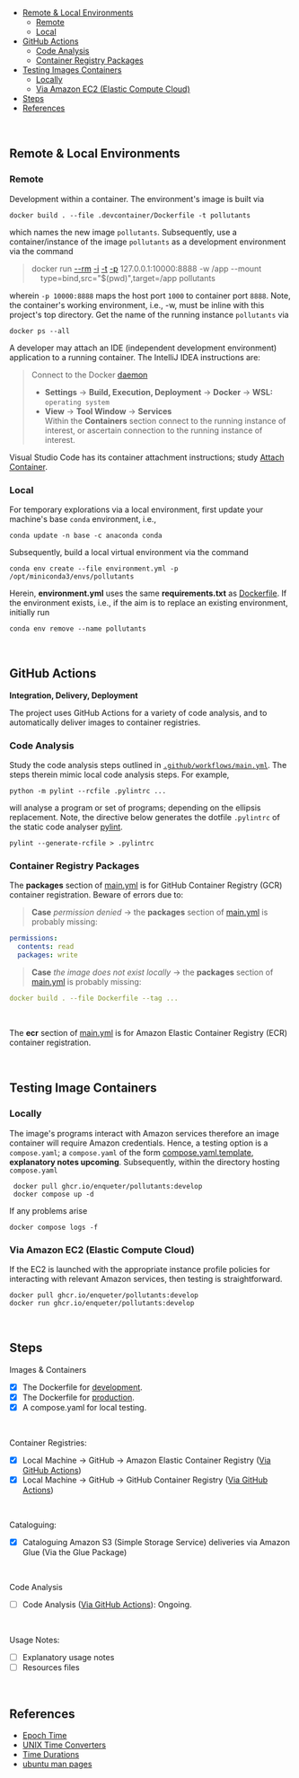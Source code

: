 <br>

* [Remote & Local Environments](#remote--local-environments)
  * [Remote](#remote) 
  * [Local](#local)
* [GitHub Actions](#github-actions)
  * [Code Analysis](#code-analysis)
  * [Container Registry Packages](#container-registry-packages)
* [Testing Images Containers](#testing-image-containers)
  * [Locally](#locally)
  * [Via Amazon EC2 (Elastic Compute Cloud)](#via-amazon-ec2-elastic-compute-cloud)
* [Steps](#steps)
* [References](#references)

<br>

## Remote & Local Environments

### Remote

Development within a container.  The environment's image is built via

```shell
docker build . --file .devcontainer/Dockerfile -t pollutants
```

which names the new image `pollutants`.  Subsequently, use a container/instance of the image `pollutants` as a development environment via the command

> docker run [--rm](https://docs.docker.com/engine/reference/commandline/run/#:~:text=a%20container%20exits-,%2D%2Drm,-Automatically%20remove%20the) [-i](https://docs.docker.com/engine/reference/commandline/run/#:~:text=and%20reaps%20processes-,%2D%2Dinteractive,-%2C%20%2Di) [-t](https://docs.docker.com/get-started/02_our_app/#:~:text=Finally%2C%20the-,%2Dt,-flag%20tags%20your) [-p](https://docs.docker.com/engine/reference/commandline/run/#:~:text=%2D%2Dpublish%20%2C-,%2Dp,-Publish%20a%20container%E2%80%99s) 127.0.0.1:10000:8888 -w /app --mount \
> &nbsp; &nbsp; type=bind,src="$(pwd)",target=/app pollutants

wherein   `-p 10000:8888` maps the host port `1000` to container port `8888`.  Note, the container's working environment, i.e., -w, must be inline with this project's top directory.  Get the name of the running instance ``pollutants`` via

```shell
docker ps --all
```

A developer may attach an IDE (independent development environment) application to a running container.  The IntelliJ 
IDEA instructions are:

> Connect to the Docker [daemon](https://www.jetbrains.com/help/idea/docker.html#connect_to_docker)
> * **Settings** $\rightarrow$ **Build, Execution, Deployment** $\rightarrow$ **Docker** $\rightarrow$ **WSL:** `operating system`
> * **View** $\rightarrow$ **Tool Window** $\rightarrow$ **Services** <br>Within the **Containers** section connect to the running instance of interest, or ascertain connection to the running instance of interest.

Visual Studio Code has its container attachment instructions; study [Attach Container](https://code.visualstudio.com/docs/devcontainers/attach-container).


### Local

For temporary explorations via a local environment, first update your machine's base `conda` environment, i.e.,

```shell
conda update -n base -c anaconda conda
```

Subsequently, build a local virtual environment via the command

```shell
conda env create --file environment.yml -p /opt/miniconda3/envs/pollutants
```

Herein, **environment.yml** uses the same **requirements.txt** as [Dockerfile](/.devcontainer/Dockerfile).  If the 
environment exists, i.e., if the aim is to replace an existing environment, initially run

```shell
conda env remove --name pollutants
```

<br>

## GitHub Actions

<span style="margin-bottom: 25px"><b>Integration, Delivery, Deployment</b></span>

The project uses GitHub Actions for a variety of code analysis, and to automatically deliver images to container registries.

### Code Analysis

Study the code analysis steps outlined in [`.github/workflows/main.yml`](/.github/workflows/main.yml).  The steps therein 
mimic local code analysis steps.  For example, 

```shell
python -m pylint --rcfile .pylintrc ...
```

will analyse a program or set of programs; depending on the ellipsis replacement. Note, the directive below generates the 
dotfile `.pylintrc` of the static code analyser [pylint](https://pylint.pycqa.org/en/latest/user_guide/checkers/features.html).

```shell
pylint --generate-rcfile > .pylintrc
```

### Container Registry Packages

The **packages** section of [main.yml](/.github/workflows/main.yml) is for GitHub Container Registry (GCR) container 
registration.  Beware of errors due to:


> **Case** _permission denied_ $\rightarrow$ the **packages** section of [main.yml](/.github/workflows/main.yml) is probably 
missing:

```yaml
permissions:
  contents: read
  packages: write
```

> **Case** _the image does not exist locally_ $\rightarrow$ the **packages** section of [main.yml](/.github/workflows/main.yml) is probably
missing:

```yaml
docker build . --file Dockerfile --tag ...
```

<br>

The **ecr** section of [main.yml](/.github/workflows/main.yml) is for Amazon Elastic Container Registry (ECR) container 
registration.

<br>


## Testing Image Containers

### Locally

The image's programs interact with Amazon services therefore an image container will require Amazon credentials.  Hence, 
a testing option is a `compose.yaml`; a `compose.yaml` of the form [compose.yaml.template](/compose.yaml.template), 
**explanatory notes upcoming**.  Subsequently, within the directory hosting `compose.yaml`

```shell
 docker pull ghcr.io/enqueter/pollutants:develop
 docker compose up -d
```

If any problems arise

```shell
docker compose logs -f
```

### Via Amazon EC2 (Elastic Compute Cloud)

If the EC2 is launched with the appropriate instance profile policies for interacting with relevant Amazon services, then 
testing is straightforward.

```shell
docker pull ghcr.io/enqueter/pollutants:develop
docker run ghcr.io/enqueter/pollutants:develop
```

<br>

## Steps

Images & Containers
- [x] The Dockerfile for [development](/.devcontainer/Dockerfile).
- [x] The Dockerfile for [production](/Dockerfile).
- [x] A compose.yaml for local testing.

<br>

Container Registries:
- [x] Local Machine &rarr; GitHub &rarr; Amazon Elastic Container Registry ([Via GitHub Actions](/.github/workflows/main.yml))
- [x] Local Machine &rarr; GitHub &rarr; GitHub Container Registry ([Via GitHub Actions](/.github/workflows/main.yml))

<br>

Cataloguing:
- [x] Cataloguing Amazon S3 (Simple Storage Service) deliveries via Amazon Glue (Via the Glue Package)

<br>

Code Analysis
- [ ] Code Analysis ([Via GitHub Actions](/.github/workflows/main.yml)): Ongoing.

<br>

Usage Notes:
- [ ] Explanatory usage notes
- [ ] Resources files

<br>

## References

* [Epoch Time](https://unixtime.org)
* [UNIX Time Converters](https://time.is/Unix_time_converter)
* [Time Durations](https://en.wikipedia.org/wiki/ISO_8601#Durations)
* [ubuntu man pages](https://manpages.ubuntu.com/manpages/trusty/man1/)


<br>
<br>

<br>
<br>

<br>
<br>

<br>
<br>
